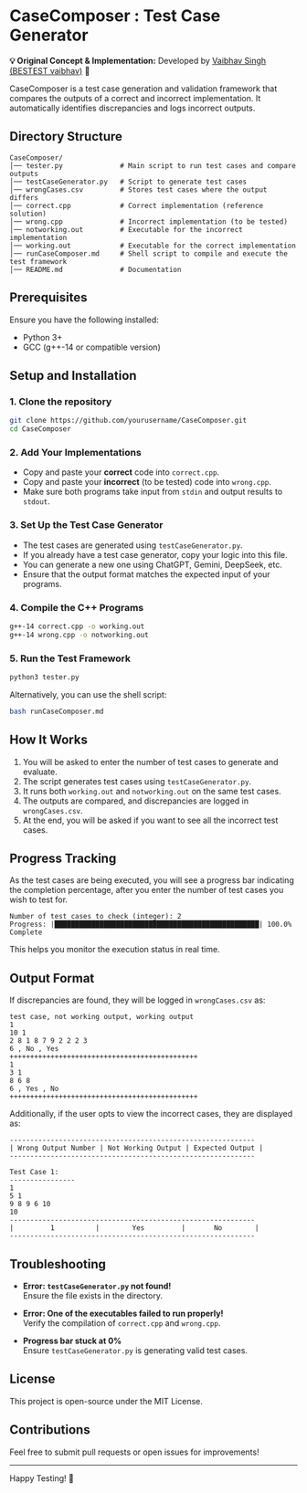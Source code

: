 # CaseComposer : Test Case Generator
**💡 Original Concept & Implementation:** Developed by [Vaibhav Singh (BESTEST vaibhav)](https://github.com/vs34) 🎯  

CaseComposer is a test case generation and validation framework that compares the outputs of a correct and incorrect implementation. It automatically identifies discrepancies and logs incorrect outputs.

## Directory Structure
```
CaseComposer/
│── tester.py              # Main script to run test cases and compare outputs
│── testCaseGenerator.py   # Script to generate test cases
│── wrongCases.csv         # Stores test cases where the output differs
│── correct.cpp            # Correct implementation (reference solution)
│── wrong.cpp              # Incorrect implementation (to be tested)
│── notworking.out         # Executable for the incorrect implementation
│── working.out            # Executable for the correct implementation
│── runCaseComposer.md     # Shell script to compile and execute the test framework
│── README.md              # Documentation
```

## Prerequisites
Ensure you have the following installed:
- Python 3+
- GCC (g++-14 or compatible version)

## Setup and Installation
### 1. Clone the repository
```bash
git clone https://github.com/yourusername/CaseComposer.git
cd CaseComposer
```

### 2. Add Your Implementations
- Copy and paste your **correct** code into `correct.cpp`.
- Copy and paste your **incorrect** (to be tested) code into `wrong.cpp`.
- Make sure both programs take input from `stdin` and output results to `stdout`.

### 3. Set Up the Test Case Generator
- The test cases are generated using `testCaseGenerator.py`.
- If you already have a test case generator, copy your logic into this file.
- You can generate a new one using ChatGPT, Gemini, DeepSeek, etc.
- Ensure that the output format matches the expected input of your programs.

### 4. Compile the C++ Programs
```bash
g++-14 correct.cpp -o working.out
g++-14 wrong.cpp -o notworking.out
```

### 5. Run the Test Framework
```bash
python3 tester.py
```
Alternatively, you can use the shell script:
```bash
bash runCaseComposer.md
```

## How It Works
1. You will be asked to enter the number of test cases to generate and evaluate.
2. The script generates test cases using `testCaseGenerator.py`.
3. It runs both `working.out` and `notworking.out` on the same test cases.
4. The outputs are compared, and discrepancies are logged in `wrongCases.csv`.
5. At the end, you will be asked if you want to see all the incorrect test cases.

## Progress Tracking

As the test cases are being executed, you will see a progress bar indicating the completion percentage, after you enter the number of test cases you wish to test for.  
```
Number of test cases to check (integer): 2
Progress: |██████████████████████████████████████████████████| 100.0% Complete
```
This helps you monitor the execution status in real time.  

## Output Format
If discrepancies are found, they will be logged in `wrongCases.csv` as:
```
test case, not working output, working output
1
10 1
2 8 1 8 7 9 2 2 2 3
6 , No , Yes 
++++++++++++++++++++++++++++++++++++++++++++++
1
3 1
8 6 8
6 , Yes , No 
++++++++++++++++++++++++++++++++++++++++++++++
```
Additionally, if the user opts to view the incorrect cases, they are displayed as:
```
------------------------------------------------------------
| Wrong Output Number | Not Working Output | Expected Output |
------------------------------------------------------------

Test Case 1:
----------------
1
5 1
9 8 9 6 10
10
------------------------------------------------------------
|         1          |        Yes         |       No        |
------------------------------------------------------------
```

## Troubleshooting
- **Error: `testCaseGenerator.py` not found!**  
  Ensure the file exists in the directory.

- **Error: One of the executables failed to run properly!**  
  Verify the compilation of `correct.cpp` and `wrong.cpp`.

- **Progress bar stuck at 0%**  
  Ensure `testCaseGenerator.py` is generating valid test cases.

## License
This project is open-source under the MIT License.

## Contributions
Feel free to submit pull requests or open issues for improvements!

---
Happy Testing! 🚀
